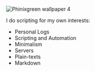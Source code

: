 

<!--
**phinixgreen/phinixgreen** is a ✨ _special_ ✨ repository because its `README.md` (this file) appears on your GitHub profile. -->

![Phinixgreen wallpaper 4](https://user-images.githubusercontent.com/31995212/143385572-988cde39-ed5c-466f-b2b6-8522184648d7.png)

I do scripting for my own interests:

- Personal Logs
- Scripting and Automation
- Minimalism
- Servers
- Plain-texts
- Markdown


<br/>
